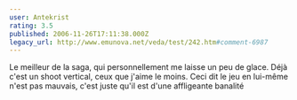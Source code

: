 ```yaml
---
user: Antekrist
rating: 3.5
published: 2006-11-26T17:11:38.000Z
legacy_url: http://www.emunova.net/veda/test/242.htm#comment-6987
---
```

Le meilleur de la saga, qui personnellement me laisse un peu de glace.
Déjà c'est un shoot vertical, ceux que j'aime le moins. Ceci dit le jeu en lui-même n'est pas mauvais, c'est juste qu'il est d'une affligeante banalité